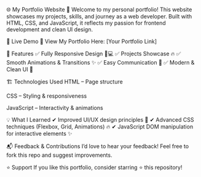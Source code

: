 🌐 My Portfolio Website
🚀 Welcome to my personal portfolio! This website showcases my projects, skills, and journey as a web developer. Built with HTML, CSS, and JavaScript, it reflects my passion for frontend development and clean UI design.

🚀 Live Demo
🔗 View My Portfolio Here: [Your Portfolio Link]

🎯 Features
✅ Fully Responsive Design 📱💻
✅ Projects Showcase 🔥
✅ Smooth Animations & Transitions ✨
✅ Easy Communication 📩
✅ Modern & Clean UI 🎨

🏗️ Technologies Used
HTML – Page structure

CSS – Styling & responsiveness

JavaScript – Interactivity & animations

💡 What I Learned
✔ Improved UI/UX design principles 🎨
✔ Advanced CSS techniques (Flexbox, Grid, Animations) 🔥
✔ JavaScript DOM manipulation for interactive elements ✨

📬 Feedback & Contributions
I’d love to hear your feedback! Feel free to fork this repo and suggest improvements.

⭐ Support
If you like this portfolio, consider starring ⭐ this repository!